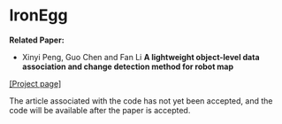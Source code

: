 # IronEgg

**Related Paper:**

- Xinyi Peng, Guo Chen and Fan Li **A lightweight object-level data association and change detection method for robot map**

[ [Project page] ](https://pxy.netlify.app/post/getting-started/)


The article associated with the code has not yet been accepted, and the code will be available after the paper is accepted.  


